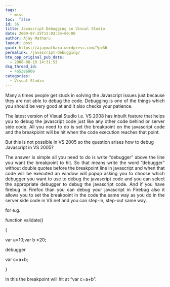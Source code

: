 ```yaml
---
tags: 
  - misc
toc:  false
id: 36
title: Javascript Debugging in Visual Studio
date: 2009-07-25T12:03:34+00:00
author: Ajay Matharu
layout: post
guid: https://ajaymatharu.wordpress.com/?p=36
permalink: /javascript-debugging/
bte_opp_original_pub_date:
  - 2008-08-10 14:31:53
dsq_thread_id:
  - 465386900
categories:
  - Visual Studio
---
```

<p style="text-align:justify;">
  Many a times people get stuck in solving the Javascript issues just because they are not able to debug the code. Debugging is one of the things which you should be very good at and it also checks your patience.
</p>

<p style="text-align:justify;">
  The latest version of Visual Studio i.e. VS 2008 has inbuilt feature that helps you to debug the javascript code just like any other code behind or server side code. All you need to do is set the breakpoint on the javascript code and the breakpoint will be hit when the code execution reaches that point.
</p>

But this is not possible in VS 2005 so the question arises how to debug Javascript in VS 2005?

<p style="text-align:justify;">
  The answer is simple all you need to do is write &#8220;debugger&#8221; above the line you want the breakpoint to hit. So that means write the word &#8220;debugger&#8221; without double quotes before the breakpoint line in javascript and when that code will be executed an window will popup asking you to choose which debugger you want to use to debug the javascript code and you can select the appropriate debugger to debug the javascript code. And if you have firebug in Firefox than you can debug your javascript in Firebug also it allows you to set the breakpoint in the code the same way as you do in the server side code in VS.net and you can step-in, step-out same way.
</p>

for e.g.

function validate()

{

var a=10;var b =20;

debugger

var c=a+b;

}

In this the breakpoint will hit at &#8220;var c=a+b&#8221;.
